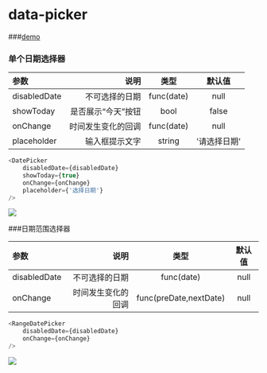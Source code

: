 # data-picker

###[demo](https://yinwincher.github.io/date-picker/)

### 单个日期选择器

| 参数    |     说明 |   类型 |默认值|
| :-------- | --------:| :------: |:------: |
| disabledDate|   不可选择的日期|  func(date)  | null |
|showToday | 是否展示“今天”按钮| bool | false|
|onChange | 时间发生变化的回调|func(date)|null|
|placeholder | 输入框提示文字|string | '请选择日期'|


```javascript
<DatePicker
    disabledDate={disabledDate}
    showToday={true}
    onChange={onChange}
    placeholder={'选择日期'}
/>
```
![](https://github.com/YinWincher/data-picker/blob/master/%E5%8D%95%E4%B8%AA%E6%97%A5%E6%9C%9F%E9%80%89%E6%8B%A9.png)


###日期范围选择器

| 参数    |     说明 |   类型 |默认值|
| :-------- | --------:| :------: |:------: |
| disabledDate|   不可选择的日期|  func(date)  | null |
|onChange | 时间发生变化的回调|func(preDate,nextDate)|null|
```javascript
<RangeDatePicker
    disabledDate={disabledDate}
    onChange={onChange}
/>
```

![](https://github.com/YinWincher/data-picker/blob/a77d64f20c17697f2043ee87854f46d0d38254dc/%E8%8C%83%E5%9B%B4%E6%97%A5%E6%9C%9F%E9%80%89%E6%8B%A9.png)
